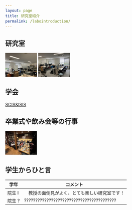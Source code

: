 ```yaml
---
layout: page
title: 研究室紹介
permalink: /labointroduction/
---
```

## 研究室
<img src="/public/img/lab1.jpg" width="20%" alt="">
<img src="/public/img/lab2.jpg" width="20%" alt="">

## 学会
[SCIS&ISIS](https://www.google.com/url?sa=t&source=web&rct=j&opi=89978449&url=http://soft-cr.org/scis/2024/&ved=2ahUKEwisr7DA84SIAxWWj68BHT6SDRIQFnoECAgQAQ&usg=AOvVaw1I3nQyUM5TXF1intbgu0cG)

## 卒業式や飲み会等の行事
<img src="/public/img/gradCeremony.jpg" width="20%" alt="">

## 学生からひと言


| 学年 | コメント |
|------|----------|
| 院生 I | 　教授の面倒見がよく、とても楽しい研究室です！ |
| 院生 ? | ????????????????????????????????????????? |
 